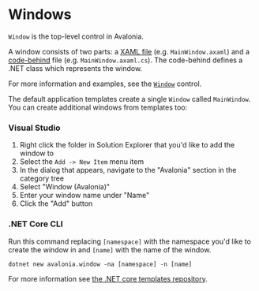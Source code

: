 # Windows

`Window` is the top-level control in Avalonia.

A window consists of two parts: a [XAML file](../../guides/basics/introduction-to-xaml.md) \(e.g. `MainWindow.axaml`\) and a [code-behind](../../guides/basics/code-behind.md) file \(e.g. `MainWindow.axaml.cs`\). The code-behind defines a .NET class which represents the window.

For more information and examples, see the [`Window`](../controls/window.md) control.

The default application templates create a single `Window` called `MainWindow`. You can create additional windows from templates too:

### Visual Studio <a id="visual-studio"></a>

1. Right click the folder in Solution Explorer that you'd like to add the window to
2. Select the `Add -> New Item` menu item
3. In the dialog that appears, navigate to the "Avalonia" section in the category tree
4. Select "Window \(Avalonia\)"
5. Enter your window name under "Name"
6. Click the "Add" button

### .NET Core CLI <a id="net-core-cli"></a>

Run this command replacing `[namespace]` with the namespace you'd like to create the window in and `[name]` with the name of the window.

```text
dotnet new avalonia.window -na [namespace] -n [name]
```

For more information see [the .NET core templates repository](https://github.com/AvaloniaUI/avalonia-dotnet-templates/).

